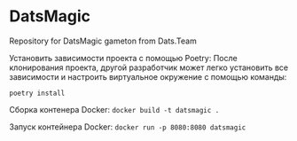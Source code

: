 # DatsMagic
Repository for DatsMagic gameton from Dats.Team

Установить зависимости проекта с помощью Poetry: После клонирования проекта, другой разработчик может легко установить все зависимости и настроить виртуальное окружение с помощью команды:

`poetry install`

Сборка контенера Docker:
`docker build -t datsmagic .`

Запуск контейнера Docker:
`docker run -p 8080:8080 datsmagic`
